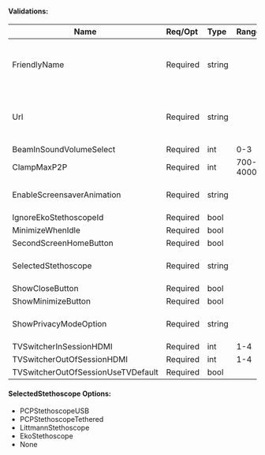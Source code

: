 #### Validations:
| Name                               | Req/Opt  | Type   | Range 	 | Description                                                                    |
|------------------------------------|:---------|:-------|:----------|:-------------------------------------------------------------------------------|
| FriendlyName                       | Required | string |           | Non-empty string. Unique in the collection. Case insensitive comparison        |
| Url                                | Required | string |           | Non-empty unique string. Unique in the collection. Case insensitive comparison |
| BeamInSoundVolumeSelect            | Required |  int   |    0-3    |                                                                                |
| ClampMaxP2P                        | Required |  int   |  700-4000 |                                                                                |
| EnableScreensaverAnimation         | Required | string |           | Can be one of the following options: "Auto", "On" or "Off"                     |
| IgnoreEkoStethoscopeId             | Required |  bool  |           |                                                                                |
| MinimizeWhenIdle                   | Required |  bool  |           |                                                                                |
| SecondScreenHomeButton             | Required |  bool  |           |                                                                                |
| SelectedStethoscope                | Required | string |           | Can be one of the [SelectedStethoscope Options](#ref.selectedstethoscope-options)                                 |
| ShowCloseButton                    | Required |  bool  |           |                                                                                |
| ShowMinimizeButton                 | Required |  bool  |           |                                                                                |
| ShowPrivacyModeOption              | Required | string |           | Can be one of the following options: "Auto", "On" or "Off"                     |
| TVSwitcherInSessionHDMI            | Required |  int   |    1-4    |                                                                                |
| TVSwitcherOutOfSessionHDMI         | Required |  int   |    1-4    |                                                                                |
| TVSwitcherOutOfSessionUseTVDefault | Required |  bool  |           |                                                                                |

#### SelectedStethoscope Options:
- PCPStethoscopeUSB
- PCPStethoscopeTethered
- LittmannStethoscope
- EkoStethoscope
- None
